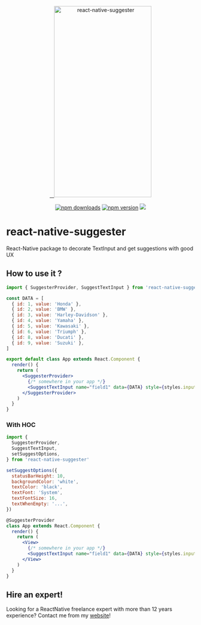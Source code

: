 <p align="center" >
   <a href="https://reactnative.gallery/xcarpentier/react-native-suggester">
    <img alt="react-native-suggester" src="https://thumbs.gfycat.com/BlueInferiorHorseshoecrab-size_restricted.gif" width="260" height="510" />
 </a>

</p>

<p align="center">
  <a href="https://www.npmjs.com/package/react-native-suggester">
  <img alt="npm downloads" src="https://img.shields.io/npm/dm/react-native-suggester.svg"/></a>
  <a href="https://www.npmjs.com/package/react-native-suggester"><img alt="npm version" src="https://badge.fury.io/js/react-native-suggester.svg"/></a>
  <a href="#hire-an-expert"><img src="https://img.shields.io/badge/%F0%9F%92%AA-hire%20an%20expert-brightgreen"/></a>
</p>

# react-native-suggester

React-Native package to decorate TextInput and get suggestions with good UX

## How to use it ?

```jsx
import { SuggesterProvider, SuggestTextInput } from 'react-native-suggester'

const DATA = [
  { id: 1, value: 'Honda' },
  { id: 2, value: 'BMW' },
  { id: 3, value: 'Harley-Davidson' },
  { id: 4, value: 'Yamaha' },
  { id: 5, value: 'Kawasaki' },
  { id: 6, value: 'Triumph' },
  { id: 8, value: 'Ducati' },
  { id: 9, value: 'Suzuki' },
]

export default class App extends React.Component {
  render() {
    return (
      <SuggesterProvider>
        {/* somewhere in your app */}
        <SuggestTextInput name="field1" data={DATA} style={styles.input} />
      </SuggesterProvider>
    )
  }
}
```

### With HOC

```jsx
import {
  SuggesterProvider,
  SuggestTextInput,
  setSuggestOptions,
} from 'react-native-suggester'

setSuggestOptions({
  statusBarHeight: 10,
  backgroundColor: 'white',
  textColor: 'black',
  textFont: 'System',
  textFontSize: 16,
  textWhenEmpty: '...',
})

@SuggesterProvider
class App extends React.Component {
  render() {
    return (
      <View>
        {/* somewhere in your app */}
        <SuggestTextInput name="field1" data={DATA} style={styles.input} />
      </View>
    )
  }
}
```

## Hire an expert!

Looking for a ReactNative freelance expert with more than 12 years experience? Contact me from my [website](https://xaviercarpentier.com)!
